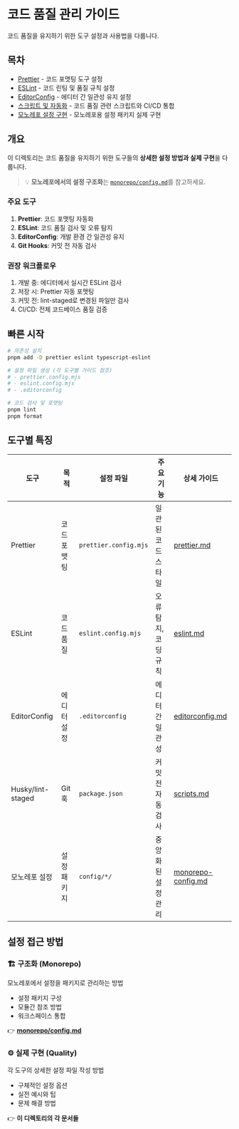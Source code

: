 # 코드 품질 관리 가이드

코드 품질을 유지하기 위한 도구 설정과 사용법을 다룹니다.

## 목차

- [Prettier](./prettier.md) - 코드 포맷팅 도구 설정
- [ESLint](./eslint.md) - 코드 린팅 및 품질 규칙 설정
- [EditorConfig](./editorconfig.md) - 에디터 간 일관성 유지 설정
- [스크립트 및 자동화](./scripts.md) - 코드 품질 관련 스크립트와 CI/CD 통합
- [모노레포 설정 구현](./monorepo-config.md) - 모노레포용 설정 패키지 실제 구현

## 개요

이 디렉토리는 코드 품질을 유지하기 위한 도구들의 **상세한 설정 방법과 실제 구현**을 다룹니다.

> 💡 **모노레포에서의 설정 구조화**는 [`monorepo/config.md`](../monorepo/config.md)를 참고하세요.

### 주요 도구

1. **Prettier**: 코드 포맷팅 자동화
2. **ESLint**: 코드 품질 검사 및 오류 탐지
3. **EditorConfig**: 개발 환경 간 일관성 유지
4. **Git Hooks**: 커밋 전 자동 검사

### 권장 워크플로우

1. 개발 중: 에디터에서 실시간 ESLint 검사
2. 저장 시: Prettier 자동 포맷팅
3. 커밋 전: lint-staged로 변경된 파일만 검사
4. CI/CD: 전체 코드베이스 품질 검증

## 빠른 시작

```bash
# 의존성 설치
pnpm add -D prettier eslint typescript-eslint

# 설정 파일 생성 (각 도구별 가이드 참조)
# - prettier.config.mjs
# - eslint.config.mjs
# - .editorconfig

# 코드 검사 및 포맷팅
pnpm lint
pnpm format
```

## 도구별 특징

| 도구              | 목적        | 설정 파일             | 주요 기능            | 상세 가이드                                |
| ----------------- | ----------- | --------------------- | -------------------- | ------------------------------------------ |
| Prettier          | 코드 포맷팅 | `prettier.config.mjs` | 일관된 코드 스타일   | [prettier.md](./prettier.md)               |
| ESLint            | 코드 품질   | `eslint.config.mjs`   | 오류 탐지, 코딩 규칙 | [eslint.md](./eslint.md)                   |
| EditorConfig      | 에디터 설정 | `.editorconfig`       | 에디터 간 일관성     | [editorconfig.md](./editorconfig.md)       |
| Husky/lint-staged | Git 훅      | `package.json`        | 커밋 전 자동 검사    | [scripts.md](./scripts.md)                 |
| 모노레포 설정     | 설정 패키지 | `config/*/`           | 중앙화된 설정 관리   | [monorepo-config.md](./monorepo-config.md) |

## 설정 접근 방법

### 🏗️ 구조화 (Monorepo)

모노레포에서 설정을 패키지로 관리하는 방법

- 설정 패키지 구성
- 모듈간 참조 방법
- 워크스페이스 통합

👉 **[monorepo/config.md](../monorepo/config.md)**

### ⚙️ 실제 구현 (Quality)

각 도구의 상세한 설정 파일 작성 방법

- 구체적인 설정 옵션
- 실전 예시와 팁
- 문제 해결 방법

👉 **이 디렉토리의 각 문서들**
